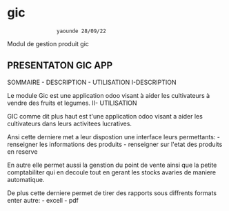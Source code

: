 # gic

                    yaounde 28/09/22
                    
  Modul de gestion produit gic

PRESENTATON GIC APP
-------------------

SOMMAIRE
    - DESCRIPTION
    - UTILISATION
I-DESCRIPTION

Le module Gic est une application odoo visant à aider
les cultivateurs à vendre des fruits et legumes.
II- UTILISATION

GIC comme dit plus haut est t'une application odoo
visant a aider les cultivateurs dans leurs activitees lucratives.

Ansi cette derniere met a leur dispostion une interface
leurs permettants: 
    - renseigner les informations des produits
    - renseigner sur l'etat des produits en reserve

En autre elle permet aussi la genstion du point de vente
ainsi que la petite comptabiliter qui en decoule tout en
gerant les stocks avaries de maniere automatique.

De plus cette derniere permet de tirer des rapports sous 
diffrents formats enter autre:
    - excell
    - pdf
